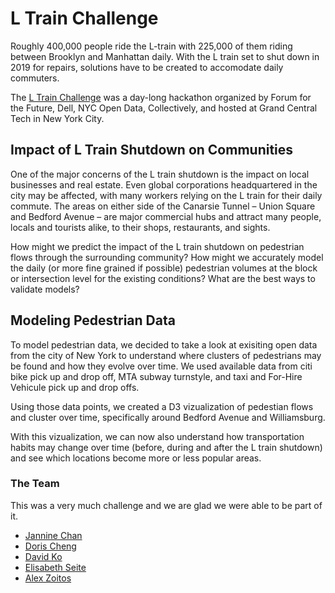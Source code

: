 # L Train Challenge

Roughly 400,000 people ride the L-train with 225,000 of them riding between Brooklyn and Manhattan daily.
With the L train set to shut down in 2019 for repairs, solutions have to be created to accomodate daily commuters.

The [L Train Challenge](https://www.eventbrite.com/e/the-open-data-l-train-innovation-challenge-powered-by-nyc-open-data-tickets-42943870272) was a day-long hackathon organized by Forum for the Future, Dell, NYC Open Data, Collectively, and hosted at Grand Central Tech in New York City.

## Impact of L Train Shutdown on Communities

One of the major concerns of the L train shutdown is the impact on local businesses and real estate.
Even global corporations headquartered in the city may be affected, with many workers relying on
the L train for their daily commute. The areas on either side of the Canarsie Tunnel – Union Square
and Bedford Avenue – are major commercial hubs and attract many people, locals and tourists alike,
to their shops, restaurants, and sights.

How might we predict the impact of the L train shutdown on pedestrian flows
through the surrounding community? How might we accurately model the daily (or more fine grained if possible) pedestrian volumes at the block or intersection level for the existing conditions? What are the best ways to validate models?

## Modeling Pedestrian Data

To model pedestrian data, we decided to take a look at exisiting open data from the city of New York to understand where clusters of pedestrians may be found and how they evolve over time. We used available data from citi bike pick up and drop off, MTA subway turnstyle, and taxi and For-Hire Vehicule pick up and drop offs.

Using those data points, we created a D3 vizualization of pedestian flows and cluster over time, specifically around Bedford Avenue and Williamsburg. 

With this vizualization, we can now also understand how transportation habits may change over time (before, during and after the L train shutdown) and see which locations become more or less popular areas.

### The Team

This was a very much challenge and we are glad we were able to be part of it. 

* [Jannine Chan](https://github.com/jn9cn)
* [Doris Cheng](https://github.com/dorcheng)
* [David Ko](https://github.com/daveyko)
* [Elisabeth Seite](https://github.com/eseite47)
* [Alex Zoitos](https://github.com/azoitos)